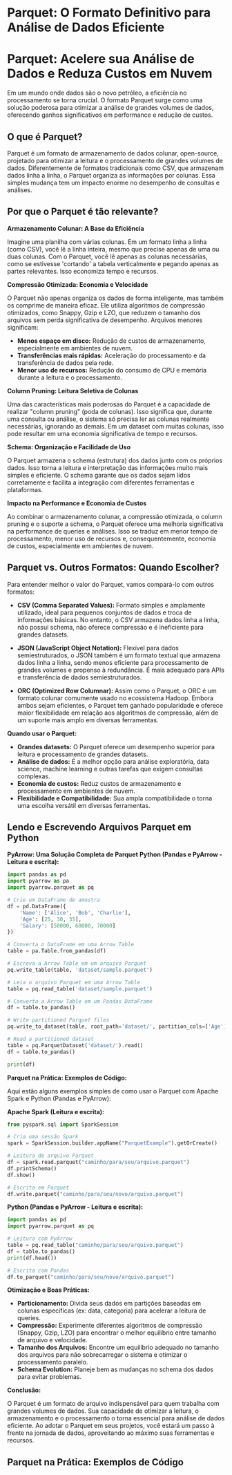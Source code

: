 # Parquet: O Formato Definitivo para Análise de Dados Eficiente

# Parquet: Acelere sua Análise de Dados e Reduza Custos em Nuvem

Em um mundo onde dados são o novo petróleo, a eficiência no processamento se torna crucial. O formato Parquet surge como uma solução poderosa para otimizar a análise de grandes volumes de dados, oferecendo ganhos significativos em performance e redução de custos.

## O que é Parquet?

Parquet é um formato de armazenamento de dados colunar, open-source, projetado para otimizar a leitura e o processamento de grandes volumes de dados. Diferentemente de formatos tradicionais como CSV, que armazenam dados linha a linha, o Parquet organiza as informações por colunas. Essa simples mudança tem um impacto enorme no desempenho de consultas e análises.

## Por que o Parquet é tão relevante?

**Armazenamento Colunar: A Base da Eficiência**

Imagine uma planilha com várias colunas. Em um formato linha a linha (como CSV), você lê a linha inteira, mesmo que precise apenas de uma ou duas colunas. Com o Parquet, você lê apenas as colunas necessárias, como se estivesse 'cortando' a tabela verticalmente e pegando apenas as partes relevantes. Isso economiza tempo e recursos.

**Compressão Otimizada: Economia e Velocidade**

O Parquet não apenas organiza os dados de forma inteligente, mas também os comprime de maneira eficaz. Ele utiliza algoritmos de compressão otimizados, como Snappy, Gzip e LZO, que reduzem o tamanho dos arquivos sem perda significativa de desempenho. Arquivos menores significam:

* **Menos espaço em disco:** Redução de custos de armazenamento, especialmente em ambientes de nuvem.
* **Transferências mais rápidas:** Aceleração do processamento e da transferência de dados pela rede.
* **Menor uso de recursos:** Redução do consumo de CPU e memória durante a leitura e o processamento.

**Column Pruning: Leitura Seletiva de Colunas**

Uma das características mais poderosas do Parquet é a capacidade de realizar "column pruning" (poda de colunas). Isso significa que, durante uma consulta ou análise, o sistema só precisa ler as colunas realmente necessárias, ignorando as demais. Em um dataset com muitas colunas, isso pode resultar em uma economia significativa de tempo e recursos.

**Schema: Organização e Facilidade de Uso**

O Parquet armazena o schema (estrutura) dos dados junto com os próprios dados. Isso torna a leitura e interpretação das informações muito mais simples e eficiente. O schema garante que os dados sejam lidos corretamente e facilita a integração com diferentes ferramentas e plataformas.

**Impacto na Performance e Economia de Custos**

Ao combinar o armazenamento colunar, a compressão otimizada, o column pruning e o suporte a schema, o Parquet oferece uma melhoria significativa na performance de queries e análises. Isso se traduz em menor tempo de processamento, menor uso de recursos e, consequentemente, economia de custos, especialmente em ambientes de nuvem.

## Parquet vs. Outros Formatos: Quando Escolher?

Para entender melhor o valor do Parquet, vamos compará-lo com outros formatos:

* **CSV (Comma Separated Values):** Formato simples e amplamente utilizado, ideal para pequenos conjuntos de dados e troca de informações básicas. No entanto, o CSV armazena dados linha a linha, não possui schema, não oferece compressão e é ineficiente para grandes datasets.

* **JSON (JavaScript Object Notation):** Flexível para dados semiestruturados, o JSON também é um formato textual que armazena dados linha a linha, sendo menos eficiente para processamento de grandes volumes e propenso à redundância. É mais adequado para APIs e transferência de dados semiestruturados.

* **ORC (Optimized Row Columnar):** Assim como o Parquet, o ORC é um formato colunar comumente usado no ecossistema Hadoop. Embora ambos sejam eficientes, o Parquet tem ganhado popularidade e oferece maior flexibilidade em relação aos algoritmos de compressão, além de um suporte mais amplo em diversas ferramentas.

**Quando usar o Parquet:**

* **Grandes datasets:** O Parquet oferece um desempenho superior para leitura e processamento de grandes datasets.
* **Análise de dados:** É a melhor opção para análise exploratória, data science, machine learning e outras tarefas que exigem consultas complexas.
* **Economia de custos:** Reduz custos de armazenamento e processamento em ambientes de nuvem.
* **Flexibilidade e Compatibilidade:** Sua ampla compatibilidade o torna uma escolha versátil em diversas ferramentas.

## Lendo e Escrevendo Arquivos Parquet em Python

**PyArrow: Uma Solução Completa de Parquet**
**Python (Pandas e PyArrow - Leitura e escrita):**

```python
import pandas as pd
import pyarrow as pa
import pyarrow.parquet as pq

# Crie um DataFrame de amostra
df = pd.DataFrame({
    'Name': ['Alice', 'Bob', 'Charlie'],
    'Age': [25, 30, 35],
    'Salary': [50000, 60000, 70000]
})

# Converta o DataFrame em uma Arrow Table
table = pa.Table.from_pandas(df)

# Escreva a Arrow Table em um arquivo Parquet
pq.write_table(table, 'dataset/sample.parquet')

# Leia o arquivo Parquet em uma Arrow Table
table = pq.read_table('dataset/sample.parquet')

# Converta a Arrow Table em um Pandas DataFrame
df = table.to_pandas()
```

```python
# Write partitioned Parquet files
pq.write_to_dataset(table, root_path='dataset/', partition_cols=['Age'])

# Read a partitioned dataset
table = pq.ParquetDataset('dataset/').read()
df = table.to_pandas()

print(df)
```

**Parquet na Prática: Exemplos de Código:**

Aqui estão alguns exemplos simples de como usar o Parquet com Apache Spark e Python (Pandas e PyArrow):

**Apache Spark (Leitura e escrita):**

```python
from pyspark.sql import SparkSession

# Cria uma sessão Spark
spark = SparkSession.builder.appName("ParquetExample").getOrCreate()

# Leitura de arquivo Parquet
df = spark.read.parquet("caminho/para/seu/arquivo.parquet")
df.printSchema()
df.show()

# Escrita em Parquet
df.write.parquet("caminho/para/seu/novo/arquivo.parquet")
```

**Python (Pandas e PyArrow - Leitura e escrita):**

```python
import pandas as pd
import pyarrow.parquet as pq

# Leitura com PyArrow
table = pq.read_table("caminho/para/seu/arquivo.parquet")
df = table.to_pandas()
print(df.head())

# Escrita com Pandas
df.to_parquet("caminho/para/seu/novo/arquivo.parquet")
```

**Otimização e Boas Práticas:**

* **Particionamento:** Divida seus dados em partições baseadas em colunas específicas (ex: data, categoria) para acelerar a leitura de queries.
* **Compressão:** Experimente diferentes algoritmos de compressão (Snappy, Gzip, LZO) para encontrar o melhor equilíbrio entre tamanho de arquivo e velocidade.
* **Tamanho dos Arquivos:** Encontre um equilíbrio adequado no tamanho dos arquivos para não sobrecarregar o sistema e otimizar o processamento paralelo.
* **Schema Evolution:** Planeje bem as mudanças no schema dos dados para evitar problemas.

**Conclusão:**

O Parquet é um formato de arquivo indispensável para quem trabalha com grandes volumes de dados. Sua capacidade de otimizar a leitura, o armazenamento e o processamento o torna essencial para análise de dados eficiente. Ao adotar o Parquet em seus projetos, você estará um passo à frente na jornada de dados, aproveitando ao máximo suas ferramentas e recursos.

## Parquet na Prática: Exemplos de Código
